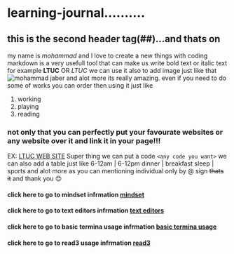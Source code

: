 # learning-journal..........
## this is the second header tag(##)...and thats on
my name is *mohammad* and I love to create a new things with coding 
markdown is a very usefull tool that can make us write bold text or italic text for example **LTUC** OR *LTUC*
we can use it also to add image just like that
![mohammad jaber](https://thumbs.dreamstime.com/z/3d-small-people-superstar-21298123.jpg)
and alot more its really amazing.
even if you need to do some of works you can order then using it just like
1. working
1. playing
1. reading
### not only that you can perfectly put your favourate websites or any website over it and link it in your page!!!
EX:
[LTUC WEB SITE](http://www.ltuc.com/)
Super thing we can put a code `<any code you want>`
we can also add a table just like
6-12am | 6-12pm
dinner | breakfast
sleep  | sports
and alot more as you can mentioning individual only by @ sign
~~thats it~~
and thank you
:heart_eyes:
#### click here to go to mindset infrmation [mindset](https://Slasherme.github.io/learning-journal/lab01b) 
#### click here to go to text editors infrmation [text editors](https://Slasherme.github.io/learning-journal/Text-editors)
#### click here to go to basic termina usage infrmation [basic termina usage](https://Slasherme.github.io/learning-journal/basic%20terminal%20usage)
#### click here to go to read3 usage infrmation [read3](https://Slasherme.github.io/learning-journal/read3)
